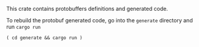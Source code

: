 This crate contains protobuffers definitions and generated code.

To rebuild the protobuf generated code, go into the `generate` directory and run `cargo run`

```shell
( cd generate && cargo run )
```
